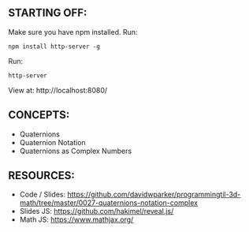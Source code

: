 ## STARTING OFF:

Make sure you have npm installed.
Run:
```
npm install http-server -g
```

Run:
```
http-server
```

View at: http://localhost:8080/

## CONCEPTS:

* Quaternions
* Quaternion Notation
* Quaternions as Complex Numbers

## RESOURCES:

* Code / Slides: https://github.com/davidwparker/programmingtil-3d-math/tree/master/0027-quaternions-notation-complex
* Slides JS: https://github.com/hakimel/reveal.js/
* Math JS: https://www.mathjax.org/
